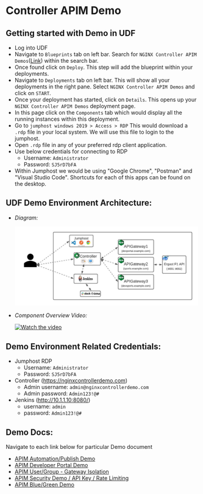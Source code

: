 # Controller APIM Demo

## Getting started with Demo in UDF 

- Log into UDF
- Navigate to `Blueprints` tab on left bar. Search for `NGINX Controller APIM Demos`([Link](https://udf.f5.com/d/58a21db7-b545-4c1c-96fd-81f82133ea44#documentation)) within the search bar.
- Once found click on `Deploy`. This step will add the blueprint within your deployments.
- Navigate to `Deployments` tab on left bar. This will show all your deployments in the right pane. Select `NGINX Controller APIM Demos` and click on `START`.
- Once your deployment has started, click on `Details`. This opens up your `NGINX Controller APIM Demos` deployment page.
- In this page click on the `Components` tab which would display all the running instances within this deployment.
- Go to `jumphost windows 2019 > Access > RDP` This would download a `.rdp` file in your local system. We will use this file to login to the jumphost.
- Open `.rdp` file in any of your preferred rdp client application.
- Use below credentials for connecting to RDP
  - Username: `Administrator`
  - Password: `SJ5rD7bFA`
- Within Jumphost we would be using "Google Chrome", "Postman" and "Visual Studio Code". Shortcuts for each of this apps can be found on the desktop.
 
## UDF Demo Environment Architecture:
- *Diagram:*
  
  ![UDF Component Diagram](Docs/Media/00_Controller3.x_APIM_UDF_Components.jpeg)

- *Component Overview Video:*
  
  [![Watch the video](https://img.youtube.com/vi/DXIa6LmKFDE/maxresdefault.jpg)](https://youtu.be/DXIa6LmKFDE)


## Demo Environment Related Credentials:
- Jumphost RDP 
  - Username: `Administrator`
  - Password: `SJ5rD7bFA`
- Controller (https://nginxcontrollerdemo.com)
  - Admin username: `admin@nginxcontrollerdemo.com`
  - Admin password: `Admin123!@#`
- Jenkins (http://10.1.1.10:8080/)
  - username: `admin`
  - password: `Admin123!@#`
  
## Demo Docs:

Navigate to each link below for particular Demo document
- [APIM Automation/Publish Demo](Docs/AutomationDemo.md)
- [APIM Developer Portal Demo](Docs/DevPortalDemo.md)
- [APIM User/Group - Gateway Isolation](Docs/UserGroupIsolation.md)
- [APIM Security Demo / API Key / Rate Limiting](Docs/SecurityDemo.md)
- [APIM Blue/Green Demo](Docs/BlueGreenDemo.md)
